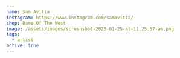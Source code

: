 ```yaml
---
name: Sam Avitia
instagram: https://www.instagram.com/samavitia/
shop: Dame Of The West
image: /assets/images/screenshot-2023-01-25-at-11.25.57-am.png
tags:
  - artist
active: true
---
```

